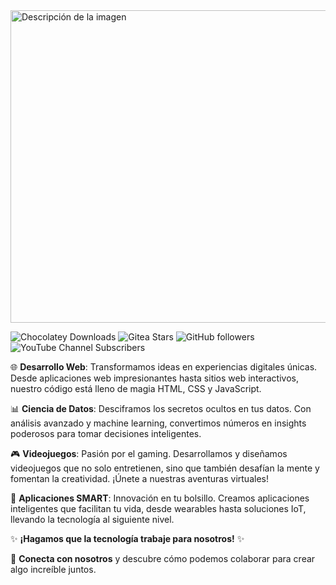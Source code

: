
<img src="http://drive.google.com/uc?export=view&id=1UYgtDvhj0RwllWZNLEuBJsooT3YZxpcs" alt="Descripción de la imagen" width="1200" height="500">

![Chocolatey Downloads](https://img.shields.io/chocolatey/dt/:packageName) 
![Gitea Stars](https://img.shields.io/gitea/stars/Grandote58/html)
![GitHub followers](https://img.shields.io/github/followers/Grandote58)
![YouTube Channel Subscribers](https://img.shields.io/youtube/channel/subscribers/%40Grandote58-jcv)



🌐 **Desarrollo Web**: Transformamos ideas en experiencias digitales únicas. Desde aplicaciones web impresionantes hasta sitios web interactivos, nuestro código está lleno de magia HTML, CSS y JavaScript.

📊 **Ciencia de Datos**: Desciframos los secretos ocultos en tus datos. Con análisis avanzado y machine learning, convertimos números en insights poderosos para tomar decisiones inteligentes.

🎮 **Videojuegos**: Pasión por el gaming. Desarrollamos y diseñamos videojuegos que no solo entretienen, sino que también desafían la mente y fomentan la creatividad. ¡Únete a nuestras aventuras virtuales!

📱 **Aplicaciones SMART**: Innovación en tu bolsillo. Creamos aplicaciones inteligentes que facilitan tu vida, desde wearables hasta soluciones IoT, llevando la tecnología al siguiente nivel.

✨ **¡Hagamos que la tecnología trabaje para nosotros!** ✨

🔗 **Conecta con nosotros** y descubre cómo podemos colaborar para crear algo increíble juntos.










<!--
**Grandote58/Grandote58** is a ✨ _special_ ✨ repository because its `README.md` (this file) appears on your GitHub profile.

Here are some ideas to get you started:

- 🔭 I’m currently working on ...
- 🌱 I’m currently learning ...
- 👯 I’m looking to collaborate on ...
- 🤔 I’m looking for help with ...
- 💬 Ask me about ...
- 📫 How to reach me: ...
- 😄 Pronouns: ...
- ⚡ Fun fact: ...
-->
